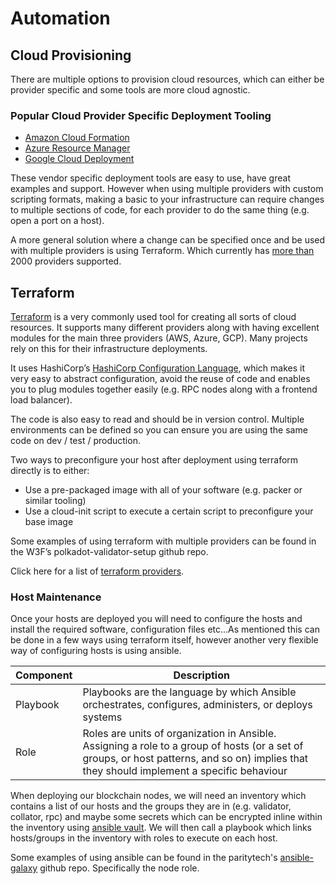 # Automation

## Cloud Provisioning

There are multiple options to provision cloud resources, which can either be provider specific and some tools are more cloud agnostic.

### Popular Cloud Provider Specific Deployment Tooling

- [Amazon Cloud Formation](https://aws.amazon.com/cloudformation/)
- [Azure Resource Manager](https://docs.microsoft.com/en-us/azure/azure-resource-manager/management/overview)
- [Google Cloud Deployment](https://cloud.google.com/deployment-manager/docs)

These vendor specific deployment tools are easy to use, have great examples and support. However when using multiple providers with custom scripting formats, making a basic to your infrastructure can require changes to multiple sections of code, for each provider to do the same thing (e.g. open a port on a host).

A more general solution where a change can be specified once and be used with multiple providers is using Terraform. Which currently has [more than](https://registry.terraform.io/browse/providers) 2000 providers supported.

## Terraform

[Terraform](https://www.terraform.io/) is a very commonly used tool for creating all sorts of cloud resources. It supports many different providers along with having excellent modules for the main three providers (AWS, Azure, GCP). Many projects rely on this for their infrastructure deployments.

It uses HashiCorp’s [HashiCorp Configuration Language](https://www.terraform.io/language), which makes it very easy to abstract configuration, avoid the reuse of code and enables you to plug modules together easily (e.g. RPC nodes along with a frontend load balancer).

The code is also easy to read and should be in version control. Multiple environments can be defined so you can ensure you are using the same code on dev / test / production.

Two ways to preconfigure your host after deployment using terraform directly is to either:

- Use a pre-packaged image with all of your software (e.g. packer or similar tooling)
- Use a cloud-init script to execute a certain script to preconfigure your base image

Some examples of using terraform with multiple providers can be found in the W3F’s polkadot-validator-setup github repo.

Click here for a list of [terraform providers](https://registry.terraform.io/browse/providers).

### Host Maintenance

Once your hosts are deployed you will need to configure the hosts and install the required software, configuration files etc…As mentioned this can be done in a few ways using terraform itself, however another very flexible way of configuring hosts is using ansible.

| Component | Description                                                                                                                                                                                |
| --------- | ------------------------------------------------------------------------------------------------------------------------------------------------------------------------------------------ |
| Playbook  | Playbooks are the language by which Ansible orchestrates, configures, administers, or deploys systems                                                                                      |
| Role      | Roles are units of organization in Ansible. Assigning a role to a group of hosts (or a set of groups, or host patterns, and so on) implies that they should implement a specific behaviour |

When deploying our blockchain nodes, we will need an inventory which contains a list of our hosts and the groups they are in (e.g. validator, collator, rpc) and maybe some secrets which can be encrypted inline within the inventory using [ansible vault](https://docs.ansible.com/ansible/latest/user_guide/vault.html). We will then call a playbook which links hosts/groups in the inventory with roles to execute on each host.

Some examples of using ansible can be found in the paritytech's [ansible-galaxy](https://github.com/paritytech/ansible-galaxy) github repo. Specifically the node role.

